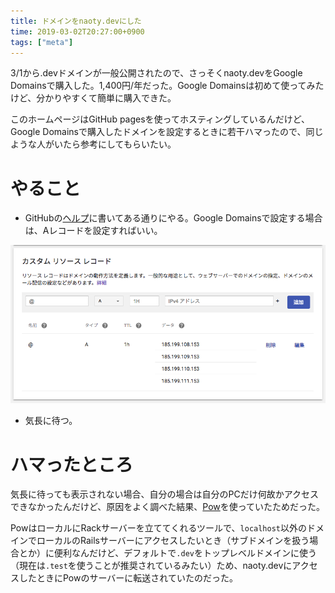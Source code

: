 ```yaml
---
title: ドメインをnaoty.devにした
time: 2019-03-02T20:27:00+0900
tags: ["meta"]
---
```


3/1から.devドメインが一般公開されたので、さっそくnaoty.devをGoogle Domainsで購入した。1,400円/年だった。Google Domainsは初めて使ってみたけど、分かりやすくて簡単に購入できた。

このホームページはGitHub pagesを使ってホスティングしているんだけど、Google Domainsで購入したドメインを設定するときに若干ハマったので、同じような人がいたら参考にしてもらいたい。

# やること
* GitHubの[ヘルプ](https://help.github.com/en/articles/setting-up-an-apex-domain#configuring-a-records-with-your-dns-provider)に書いてある通りにやる。Google Domainsで設定する場合は、Aレコードを設定すればいい。

![](google-domains.png 'google domains')

* 気長に待つ。

# ハマったところ
気長に待っても表示されない場合、自分の場合は自分のPCだけ何故かアクセスできなかったんだけど、原因をよく調べた結果、[Pow](http://pow.cx/)を使っていたためだった。

PowはローカルにRackサーバーを立ててくれるツールで、`localhost`以外のドメインでローカルのRailsサーバーにアクセスしたいとき（サブドメインを扱う場合とか）に便利なんだけど、デフォルトで`.dev`をトップレベルドメインに使う（現在は`.test`を使うことが推奨されているみたい）ため、naoty.devにアクセスしたときにPowのサーバーに転送されていたのだった。
